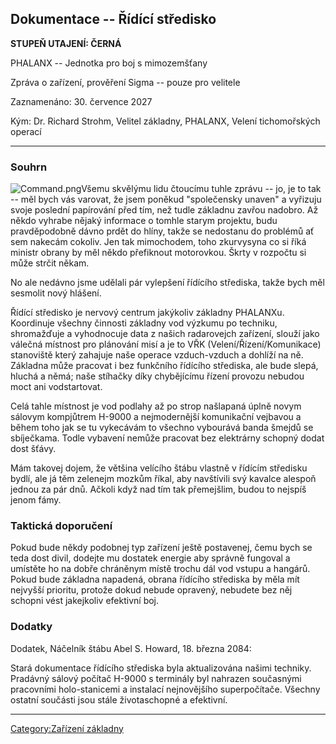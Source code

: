 ## Dokumentace -- Řídící středisko

**STUPEŇ UTAJENÍ: ČERNÁ**

PHALANX -- Jednotka pro boj s mimozemšťany

Zpráva o zařízení, prověření Sigma -- pouze pro velitele

Zaznamenáno: 30. července 2027

Kým: Dr. Richard Strohm, Velitel základny, PHALANX, Velení tichomořských
operací

------------------------------------------------------------------------

### Souhrn

![](Command.png "Command.png")Všemu skvělýmu lidu čtoucímu tuhle zprávu
-- jo, je to tak -- měl bych vás varovat, že jsem poněkud "společensky
unaven" a vyřizuju svoje poslední papírování před tím, než tudle
základnu zavřou nadobro. Až někdo vyhrabe nějaký informace o tomhle
starym projektu, budu pravděpodobně dávno prdět do hlíny, takže se
nedostanu do problémů ať sem nakecám cokoliv. Jen tak mimochodem, toho
zkurvysyna co si říká ministr obrany by měl někdo přefiknout motorovkou.
Škrty v rozpočtu si může strčit někam.

No ale nedávno jsme udělali pár vylepšení řídícího střediska, takže bych
měl sesmolit nový hlášení.

Řídící středisko je nervový centrum jakýkoliv základny PHALANXu.
Koordinuje všechny činnosti základny vod výzkumu po techniku,
shromažďuje a vyhodnocuje data z našich radarovejch zařízení, slouží
jako válečná místnost pro plánování misí a je to VŘK
(Velení/Řízení/Komunikace) stanoviště který zahajuje naše operace
vzduch-vzduch a dohlíží na ně. Základna může pracovat i bez funkčního
řídícího střediska, ale bude slepá, hluchá a němá; naše stíhačky díky
chybějícímu řízení provozu nebudou moct ani vodstartovat.

Celá tahle místnost je vod podlahy až po strop našlapaná úplně novym
sálovym kompjůtrem H-9000 a nejmodernější komunikační vejbavou a během
toho jak se tu vykecávám to všechno vybourává banda šmejdů se
sbíječkama. Todle vybavení nemůže pracovat bez elektrárny schopný dodat
dost šťávy.

Mám takovej dojem, že většina velícího štábu vlastně v řídícím středisku
bydlí, ale já těm zelenejm mozkům říkal, aby navštívili svý kavalce
alespoň jednou za pár dnů. Ačkoli když nad tím tak přemejšlim, budou to
nejspíš jenom fámy.

### Taktická doporučení

Pokud bude někdy podobnej typ zařízení ještě postavenej, čemu bych se
teda dost divil, dodejte mu dostatek energie aby správně fungoval a
umístěte ho na dobře chráněnym místě trochu dál vod vstupu a hangárů.
Pokud bude základna napadená, obrana řídícího střediska by měla mít
nejvyšší prioritu, protože dokud nebude opravený, nebudete bez něj
schopni vést jakejkoliv efektivní boj.

### Dodatky

Dodatek, Náčelník štábu Abel S. Howard, 18. března 2084:

Stará dokumentace řídícího střediska byla aktualizována našimi techniky.
Pradávný sálový počítač H-9000 s terminály byl nahrazen současnými
pracovními holo-stanicemi a instalací nejnovějšího superpočítače.
Všechny ostatní součásti jsou stále životaschopné a efektivní.

------------------------------------------------------------------------

[Category:Zařízení základny](Category:Zařízení_základny "wikilink")